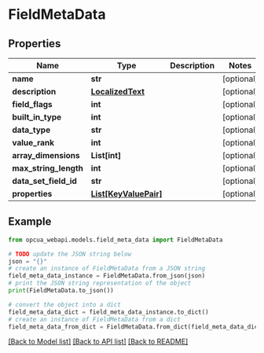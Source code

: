 # FieldMetaData


## Properties

Name | Type | Description | Notes
------------ | ------------- | ------------- | -------------
**name** | **str** |  | [optional] 
**description** | [**LocalizedText**](LocalizedText.md) |  | [optional] 
**field_flags** | **int** |  | [optional] 
**built_in_type** | **int** |  | [optional] 
**data_type** | **str** |  | [optional] 
**value_rank** | **int** |  | [optional] 
**array_dimensions** | **List[int]** |  | [optional] 
**max_string_length** | **int** |  | [optional] 
**data_set_field_id** | **str** |  | [optional] 
**properties** | [**List[KeyValuePair]**](KeyValuePair.md) |  | [optional] 

## Example

```python
from opcua_webapi.models.field_meta_data import FieldMetaData

# TODO update the JSON string below
json = "{}"
# create an instance of FieldMetaData from a JSON string
field_meta_data_instance = FieldMetaData.from_json(json)
# print the JSON string representation of the object
print(FieldMetaData.to_json())

# convert the object into a dict
field_meta_data_dict = field_meta_data_instance.to_dict()
# create an instance of FieldMetaData from a dict
field_meta_data_from_dict = FieldMetaData.from_dict(field_meta_data_dict)
```
[[Back to Model list]](../README.md#documentation-for-models) [[Back to API list]](../README.md#documentation-for-api-endpoints) [[Back to README]](../README.md)


